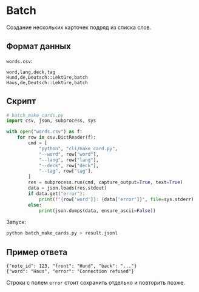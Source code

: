 # Batch

Создание нескольких карточек подряд из списка слов.

## Формат данных

`words.csv`:

```csv
word,lang,deck,tag
Hund,de,Deutsch::Lektüre,batch
Haus,de,Deutsch::Lektüre,batch
```

## Скрипт

```python
# batch_make_cards.py
import csv, json, subprocess, sys

with open("words.csv") as f:
    for row in csv.DictReader(f):
        cmd = [
            "python", "cli/make_card.py",
            "--word", row["word"],
            "--lang", row["lang"],
            "--deck", row["deck"],
            "--tag", row["tag"],
        ]
        res = subprocess.run(cmd, capture_output=True, text=True)
        data = json.loads(res.stdout)
        if data.get("error"):
            print(f"{row['word']}: {data['error']}", file=sys.stderr)
        else:
            print(json.dumps(data, ensure_ascii=False))
```

Запуск:

```bash
python batch_make_cards.py > result.jsonl
```

## Пример ответа

```
{"note_id": 123, "front": "Hund", "back": "..."}
{"word": "Haus", "error": "Connection refused"}
```

Строки с полем `error` стоит сохранить отдельно и повторить позже.
